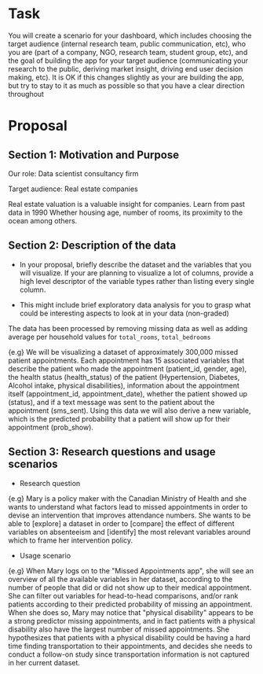 # Task
You will create a scenario for your dashboard, which includes choosing the target audience (internal research team, public communication, etc), who you are (part of a company, NGO, research team, student group, etc), and the goal of building the app for your target audience (communicating your research to the public, deriving market insight, driving end user decision making, etc). It is OK if this changes slightly as your are building the app, but try to stay to it as much as possible so that you have a clear direction throughout

# Proposal

## Section 1: Motivation and Purpose

Our role: Data scientist consultancy firm

Target audience: Real estate companies

Real estate valuation is a valuable insight for companies. Learn from past data in 1990
Whether housing age, number of rooms, its proximity to the ocean among others.


## Section 2: Description of the data

* In your proposal, briefly describe the dataset and the variables that you will visualize. If your are planning to visualize a lot of columns, provide a high level descriptor of the variable types rather than listing every single column. 

* This might include brief exploratory data analysis for you to grasp what could be interesting aspects to look at in your data (non-graded)

The data has been processed by removing missing data as well as adding average per household values for `total_rooms`, `total_bedrooms`

{e.g}
We will be visualizing a dataset of approximately 300,000 missed patient appointments. Each appointment has 15 associated variables that describe the patient who made the appointment (patient_id, gender, age), the health status (health_status) of the patient (Hypertension, Diabetes, Alcohol intake, physical disabilities), information about the appointment itself (appointment_id, appointment_date), whether the patient showed up (status), and if a text message was sent to the patient about the appointment (sms_sent). Using this data we will also derive a new variable, which is the predicted probability that a patient will show up for their appointment (prob_show).

## Section 3: Research questions and usage scenarios


* Research question

{e.g}
Mary is a policy maker with the Canadian Ministry of Health and she wants to understand what factors lead to missed appointments in order to devise an intervention that improves attendance numbers. She wants to be able to [explore] a dataset in order to [compare] the effect of different variables on absenteeism and [identify] the most relevant variables around which to frame her intervention policy. 


* Usage scenario

{e.g}
When Mary logs on to the "Missed Appointments app", she will see an overview of all the available variables in her dataset, according to the number of people that did or did not show up to their medical appointment. She can filter out variables for head-to-head comparisons, and/or rank patients according to their predicted probability of missing an appointment. When she does so, Mary may notice that "physical disability" appears to be a strong predictor missing appointments, and in fact patients with a physical disability also have the largest number of missed appointments. She hypothesizes that patients with a physical disability could be having a hard time finding transportation to their appointments, and decides she needs to conduct a follow-on study since transportation information is not captured in her current dataset.


